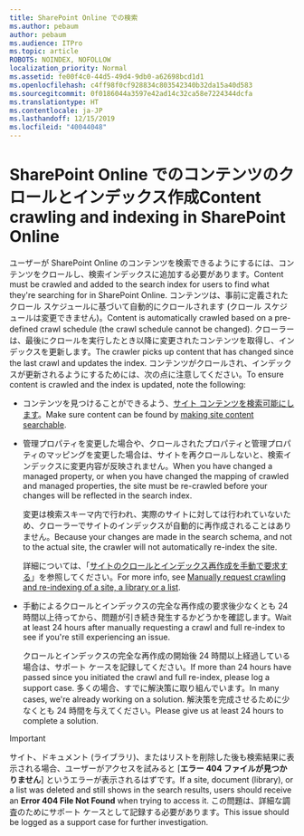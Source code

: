 ```yaml
---
title: SharePoint Online での検索
ms.author: pebaum
author: pebaum
ms.audience: ITPro
ms.topic: article
ROBOTS: NOINDEX, NOFOLLOW
localization_priority: Normal
ms.assetid: fe00f4c0-44d5-49d4-9db0-a62698bcd1d1
ms.openlocfilehash: c4ff98f0cf928834c803542340b32da15a40d583
ms.sourcegitcommit: 0f0186044a3597e42ad14c32ca58e7224344dcfa
ms.translationtype: HT
ms.contentlocale: ja-JP
ms.lasthandoff: 12/15/2019
ms.locfileid: "40044048"
---
```

# <a name="content-crawling-and-indexing-in-sharepoint-online"></a><span data-ttu-id="ea341-102">SharePoint Online でのコンテンツのクロールとインデックス作成</span><span class="sxs-lookup"><span data-stu-id="ea341-102">Content crawling and indexing in SharePoint Online</span></span>

<span data-ttu-id="ea341-103">ユーザーが SharePoint Online のコンテンツを検索できるようにするには、コンテンツをクロールし、検索インデックスに追加する必要があります。</span><span class="sxs-lookup"><span data-stu-id="ea341-103">Content must be crawled and added to the search index for users to find what they're searching for in SharePoint Online.</span></span> <span data-ttu-id="ea341-104">コンテンツは、事前に定義されたクロール スケジュールに基づいて自動的にクロールされます (クロール スケジュールは変更できません)。</span><span class="sxs-lookup"><span data-stu-id="ea341-104">Content is automatically crawled based on a pre-defined crawl schedule (the crawl schedule cannot be changed).</span></span> <span data-ttu-id="ea341-105">クローラーは、最後にクロールを実行したとき以降に変更されたコンテンツを取得し、インデックスを更新します。</span><span class="sxs-lookup"><span data-stu-id="ea341-105">The crawler picks up content that has changed since the last crawl and updates the index.</span></span> <span data-ttu-id="ea341-106">コンテンツがクロールされ、インデックスが更新されるようにするためには、次の点に注意してください。</span><span class="sxs-lookup"><span data-stu-id="ea341-106">To ensure content is crawled and the index is updated, note the following:</span></span>

- <span data-ttu-id="ea341-107">コンテンツを見つけることができるよう、[サイト コンテンツを検索可能にします](https://docs.microsoft.com/sharepoint/make-site-content-searchable)。</span><span class="sxs-lookup"><span data-stu-id="ea341-107">Make sure content can be found by [making site content searchable](https://docs.microsoft.com/sharepoint/make-site-content-searchable).</span></span>

- <span data-ttu-id="ea341-108">管理プロパティを変更した場合や、クロールされたプロパティと管理プロパティのマッピングを変更した場合は、サイトを再クロールしないと、検索インデックスに変更内容が反映されません。</span><span class="sxs-lookup"><span data-stu-id="ea341-108">When you have changed a managed property, or when you have changed the mapping of crawled and managed properties, the site must be re-crawled before your changes will be reflected in the search index.</span></span> 

    <span data-ttu-id="ea341-109">変更は検索スキーマ内で行われ、実際のサイトに対しては行われていないため、クローラーでサイトのインデックスが自動的に再作成されることはありません。</span><span class="sxs-lookup"><span data-stu-id="ea341-109">Because your changes are made in the search schema, and not to the actual site, the crawler will not automatically re-index the site.</span></span> 

    <span data-ttu-id="ea341-110">詳細については、「[サイトのクロールとインデックス再作成を手動で要求する](https://docs.microsoft.com/sharepoint/crawl-site-conten)」を参照してください。</span><span class="sxs-lookup"><span data-stu-id="ea341-110">For more info, see [Manually request crawling and re-indexing of a site, a library or a list](https://docs.microsoft.com/sharepoint/crawl-site-conten).</span></span>

- <span data-ttu-id="ea341-111">手動によるクロールとインデックスの完全な再作成の要求後少なくとも 24 時間以上待ってから、問題が引き続き発生するかどうかを確認します。</span><span class="sxs-lookup"><span data-stu-id="ea341-111">Wait at least 24 hours after manually requesting a crawl and full re-index to see if you're still experiencing an issue.</span></span> 

    <span data-ttu-id="ea341-112">クロールとインデックスの完全な再作成の開始後 24 時間以上経過している場合は、サポート ケースを記録してください。</span><span class="sxs-lookup"><span data-stu-id="ea341-112">If more than 24 hours have passed since you initiated the crawl and full re-index, please log a support case.</span></span> <span data-ttu-id="ea341-113">多くの場合、すでに解決策に取り組んでいます。</span><span class="sxs-lookup"><span data-stu-id="ea341-113">In many cases, we're already working on a solution.</span></span> <span data-ttu-id="ea341-114">解決策を完成させるために少なくとも 24 時間を与えてください。</span><span class="sxs-lookup"><span data-stu-id="ea341-114">Please give us at least 24 hours to complete a solution.</span></span>

> [!IMPORTANT]
> <span data-ttu-id="ea341-115">サイト、ドキュメント (ライブラリ)、またはリストを削除した後も検索結果に表示される場合、ユーザーがアクセスを試みると [**エラー 404 ファイルが見つかりません**] というエラーが表示されるはずです。</span><span class="sxs-lookup"><span data-stu-id="ea341-115">If a site, document (library), or a list was deleted and still shows in the search results, users should receive an **Error 404 File Not Found** when trying to access it.</span></span> <span data-ttu-id="ea341-116">この問題は、詳細な調査のためにサポート ケースとして記録する必要があります。</span><span class="sxs-lookup"><span data-stu-id="ea341-116">This issue should be logged as a support case for further investigation.</span></span> 



